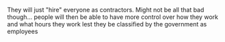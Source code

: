 They will just "hire" everyone as contractors. Might not be all that bad though... people will then be able to have more control over how they work and what hours they work lest they be classified by the government as employees
